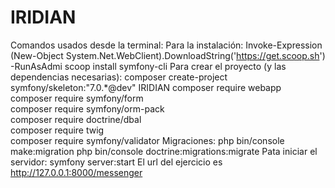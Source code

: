 # IRIDIAN
Comandos usados desde la terminal:
Para la instalación: 
Invoke-Expression (New-Object System.Net.WebClient).DownloadString('https://get.scoop.sh') -RunAsAdmi
scoop install symfony-cli
Para crear el proyecto (y las dependencias necesarias): 
composer create-project symfony/skeleton:"7.0.*@dev" IRIDIAN
composer require webapp   
composer require symfony/form  
composer require symfony/orm-pack   
composer require doctrine/dbal   
composer require twig   
composer require symfony/validator
Migraciones:
php bin/console make:migration
php bin/console doctrine:migrations:migrate
Pata iniciar el servidor:
symfony server:start
El url del ejercicio es http://127.0.0.1:8000/messenger
